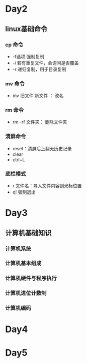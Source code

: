 # Day2

## linux基础命令

### cp 命令

- -f选项 强制复制
- -i 若有重复文件，会询问是否覆盖
- -r 递归复制，用于目录复制

### mv 命令

- mv 旧文件 新文件 ： 改名

### rm 命令

- rm -rf 文件夹： 删除文件夹

### 清屏命令

- reset：清屏后上翻无历史记录
- clear
- ctrl+L

### 底栏模式

- r 文件名：导入文件内容到光标位置
- q! 强制退出


# Day3
## 计算机基础知识

### 计算机系统

### 计算机基本组成

### 计算机硬件与程序执行

### 计算机进位计数制

### 计算机编码
# Day4

# Day5
